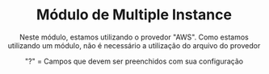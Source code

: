 <h1 align="center">
    <a>Módulo de Multiple Instance</a>
</h1>
<p align="center">Neste módulo, estamos utilizando o provedor "AWS". Como estamos utilizando um módulo, não é necessário a utilização do arquivo do provedor</p>
<p align="center">"?" = Campos que devem ser preenchidos com sua configuração</p>